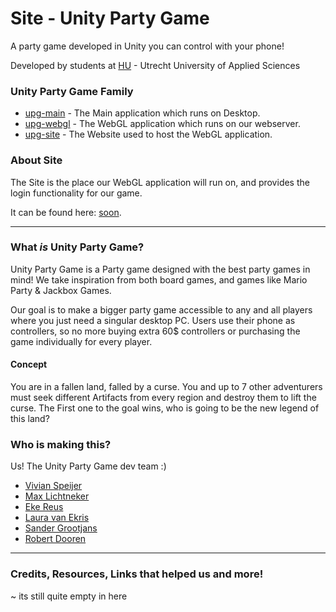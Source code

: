 # Site - Unity Party Game
A party game developed in Unity you can control with your phone!

Developed by students at [HU](https://www.hu.nl) - Utrecht University of Applied Sciences

### Unity Party Game Family
- [upg-main](https://github.com/happpy24/upg-main) - The Main application which runs on Desktop.
- [upg-webgl](https://github.com/happpy24/upg-webgl) - The WebGL application which runs on our webserver.
- [upg-site](https://github.com/happpy24/upg-site) - The Website used to host the WebGL application.

### About Site
The Site is the place our WebGL application will run on, and provides the login functionality for our game. 

It can be found here: [soon](https://www.youtube.com/watch?v=tXAbnRAFkrY). 

---
### What *is* Unity Party Game?
Unity Party Game is a Party game designed with the best party games in mind! We take inspiration from both board games, and games like Mario Party & Jackbox Games.

Our goal is to make a bigger party game accessible to any and all players where you just need a singular desktop PC. Users use their phone as controllers, so no more buying extra 60$ controllers or purchasing the game individually for every player.

#### Concept
You are in a fallen land, falled by a curse. You and up to 7 other adventurers must seek different Artifacts from every region and destroy them to lift the curse. The First one to the goal wins, who is going to be the new legend of this land?

### Who is making this?
Us! The Unity Party Game dev team :)
- [Vivian Speijer](https://github.com/happpy24)
- [Max Lichtneker](https://www.youtube.com/watch?v=tXAbnRAFkrY)
- [Eke Reus](https://www.youtube.com/watch?v=tXAbnRAFkrY)
- [Laura van Ekris](https://github.com/LauraVEkris)
- [Sander Grootjans](https://github.com/Sander470)
- [Robert Dooren](https://www.youtube.com/watch?v=tXAbnRAFkrY)

---
### Credits, Resources, Links that helped us and more!

~ its still quite empty in here
